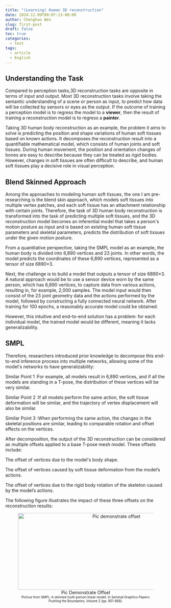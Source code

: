 ```yaml
---
title: "(Learning) Human 3D reconstruction"
date: 2024-12-09T00:07:13-08:00
author: Chenghao Wen
slug: first-post
draft: false
toc: true
categories:
  - test
tags:
  - article
  - English
---
```


## Understanding the Task

Compared to perception tasks,3D reconstruction tasks are opposite in terms of input and output. Most 3D reconstruction tasks involve taking the semantic understanding of a scene or person as input, to predict how data will be collected by sensors or eyes as the output. If the outcome of training a perception model is to regress the model to a **viewer**, then the result of training a reconstruction model is to regress a **painter**.

Taking 3D human body reconstruction as an example, the problem it aims to solve is predicting the position and shape variations of human soft tissues based on known actions. It decomposes the reconstruction result into a quantifiable mathematical model, which consists of human joints and soft tissues. During human movement, the position and orientation changes of bones are easy to describe because they can be treated as rigid bodies. However, changes in soft tissues are often difficult to describe, and human soft tissues play a decisive role in visual perception.

## Blend Skinned Approach

Among the approaches to modeling human soft tissues, the one I am pre-researching is the blend skin approach, which models soft tissues into multiple vertex patches, and each soft tissue has an attachment relationship with certain joints. Therefore, the task of 3D human body reconstruction is transformed into the task of predicting multiple soft tissues, and the 3D reconstruction model becomes an inferential model that takes a person's motion posture as input and is based on existing human soft tissue parameters and skeletal parameters, predicts the distribution of soft tissues under the given motion posture.


From a quantitative perspective, taking the SMPL model as an example, the human body is divided into 6,890 vertices and 23 joints. In other words, the model predicts the coordinates of these 6,890 vertices, represented as a tensor of size 6890×3.

Next, the challenge is to build a model that outputs a tensor of size 6890×3. A natural approach would be to use a sensor device worn by the same person, which has 6,890 vertices, to capture data from various actions, resulting in, for example, 2,000 samples. The model input would then consist of the 23 joint geometry data and the actions performed by the model, followed by constructing a fully connected neural network. After training for 100 epochs, a reasonably accurate model could be obtained.

However, this intuitive and end-to-end solution has a problem: for each individual model, the trained model would be different, meaning it lacks generalizability.

## SMPL
Therefore, researchers introduced prior knowledge to decompose this end-to-end inference process into multiple networks, allowing some of the model's networks to have generalizability:

Similar Point 1 :For example, all models result in 6,890 vertices, and if all the models are standing in a T-pose, the distribution of these vertices will be very similar.

Similar Point 2 :If all models perform the same action, the soft tissue deformation will be similar, and the trajectory of vertex displacement will also be similar.

Similar Point 3 :When performing the same action, the changes in the skeletal positions are similar, leading to comparable rotation and offset effects on the vertices.

After decomposition, the output of the 3D reconstruction can be considered as multiple offsets applied to a base T-pose mesh model. These offsets include:

The offset of vertices due to the model's body shape.

The offset of vertices caused by soft tissue deformation from the model’s actions.

The offset of vertices due to the rigid body rotation of the skeleton caused by the model’s actions.

The following figure illustrates the impact of these three offsets on the reconstruction results:

<figure style="text-align: center;">
    <img src="\researchimages\Breakdownthemodel.png" alt="Pic demonstrate offset" style="width: 600px; height: 240px;">
    <figcaption>Pic Demonstrate Offset</figcaption>
    <figcaption style="font-size: 10px;">Pictrue from SMPL: A skinned multi-person linear model. In Seminal Graphics Papers: Pushing the Boundaries, Volume 2 (pp. 851-866).</figcaption>
</figure>
